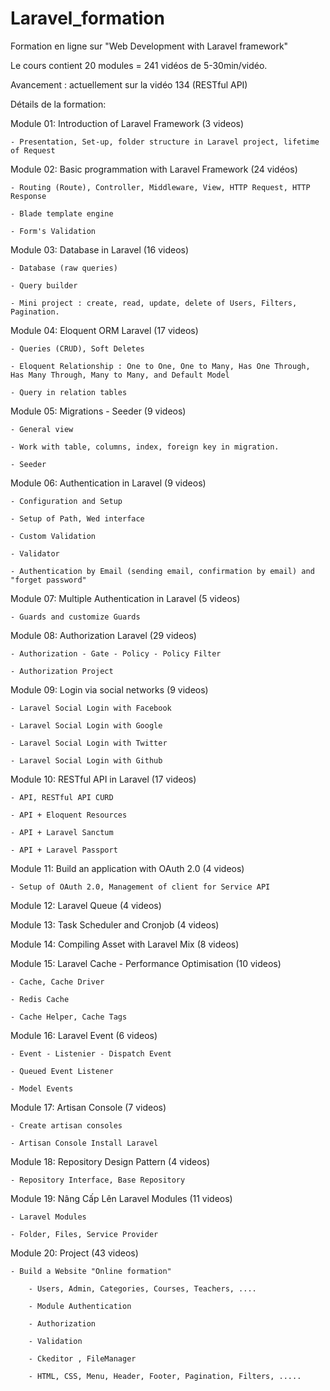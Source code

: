 # Laravel_formation
Formation en ligne sur "Web Development with Laravel framework" 

Le cours contient 20 modules = 241 vidéos de 5-30min/vidéo.

Avancement : actuellement sur la vidéo 134 (RESTful API)


Détails de la formation:

Module 01: Introduction of Laravel Framework (3 videos)

    - Presentation, Set-up, folder structure in Laravel project, lifetime of Request
    
Module 02: Basic programmation with Laravel Framework (24 vidéos)
    
    - Routing (Route), Controller, Middleware, View, HTTP Request, HTTP Response
    
    - Blade template engine
    
    - Form's Validation

Module 03: Database in Laravel (16 videos)

    - Database (raw queries)
    
    - Query builder
    
    - Mini project : create, read, update, delete of Users, Filters, Pagination.

Module 04: Eloquent ORM Laravel (17 videos)

    - Queries (CRUD), Soft Deletes
    
    - Eloquent Relationship : One to One, One to Many, Has One Through, Has Many Through, Many to Many, and Default Model
    
    - Query in relation tables

Module 05: Migrations - Seeder (9 videos)

    - General view
    
    - Work with table, columns, index, foreign key in migration.
    
    - Seeder

Module 06: Authentication in Laravel (9 videos)

    - Configuration and Setup
    
    - Setup of Path, Wed interface
    
    - Custom Validation
    
    - Validator
    
    - Authentication by Email (sending email, confirmation by email) and "forget password"

Module 07: Multiple Authentication in Laravel (5 videos)

    - Guards and customize Guards

Module 08: Authorization Laravel (29 videos)

    - Authorization - Gate - Policy - Policy Filter
    
    - Authorization Project

Module 09: Login via social networks (9 videos)

    - Laravel Social Login with Facebook
    
    - Laravel Social Login with Google
     
    - Laravel Social Login with Twitter
     
    - Laravel Social Login with Github

Module 10: RESTful API in Laravel (17 videos)

    - API, RESTful API CURD
    
    - API + Eloquent Resources
    
    - API + Laravel Sanctum
    
    - API + Laravel Passport

Module 11: Build an application with OAuth 2.0 (4 videos)

    - Setup of OAuth 2.0, Management of client for Service API

Module 12: Laravel Queue (4 videos)

Module 13: Task Scheduler and Cronjob (4 videos)

Module 14: Compiling Asset with Laravel Mix (8 videos)

Module 15: Laravel Cache - Performance Optimisation (10 videos)

    - Cache, Cache Driver
    
    - Redis Cache
    
    - Cache Helper, Cache Tags

Module 16: Laravel Event (6 videos)

    - Event - Listenier - Dispatch Event
    
    - Queued Event Listener
    
    - Model Events

Module 17: Artisan Console (7 videos)

    - Create artisan consoles
    
    - Artisan Console Install Laravel

Module 18: Repository Design Pattern (4 videos)

    - Repository Interface, Base Repository

Module 19: Nâng Cấp Lên Laravel Modules (11 videos)

    - Laravel Modules
    
    - Folder, Files, Service Provider

Module 20: Project (43 videos)

    - Build a Website "Online formation" 
    
        - Users, Admin, Categories, Courses, Teachers, ....
        
        - Module Authentication
        
        - Authorization
        
        - Validation
        
        - Ckeditor , FileManager
        
        - HTML, CSS, Menu, Header, Footer, Pagination, Filters, .....
